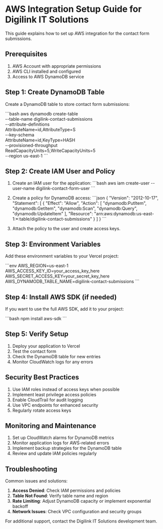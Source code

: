# AWS Integration Setup Guide for Digilink IT Solutions

This guide explains how to set up AWS integration for the contact form submissions.

## Prerequisites

1. AWS Account with appropriate permissions
2. AWS CLI installed and configured
3. Access to AWS DynamoDB service

## Step 1: Create DynamoDB Table

Create a DynamoDB table to store contact form submissions:

\`\`\`bash
aws dynamodb create-table \
    --table-name digilink-contact-submissions \
    --attribute-definitions \
        AttributeName=id,AttributeType=S \
    --key-schema \
        AttributeName=id,KeyType=HASH \
    --provisioned-throughput \
        ReadCapacityUnits=5,WriteCapacityUnits=5 \
    --region us-east-1
\`\`\`

## Step 2: Create IAM User and Policy

1. Create an IAM user for the application:
\`\`\`bash
aws iam create-user --user-name digilink-contact-form-user
\`\`\`

2. Create a policy for DynamoDB access:
\`\`\`json
{
    "Version": "2012-10-17",
    "Statement": [
        {
            "Effect": "Allow",
            "Action": [
                "dynamodb:PutItem",
                "dynamodb:GetItem",
                "dynamodb:Scan",
                "dynamodb:Query",
                "dynamodb:UpdateItem"
            ],
            "Resource": "arn:aws:dynamodb:us-east-1:*:table/digilink-contact-submissions"
        }
    ]
}
\`\`\`

3. Attach the policy to the user and create access keys.

## Step 3: Environment Variables

Add these environment variables to your Vercel project:

\`\`\`env
AWS_REGION=us-east-1
AWS_ACCESS_KEY_ID=your_access_key_here
AWS_SECRET_ACCESS_KEY=your_secret_key_here
AWS_DYNAMODB_TABLE_NAME=digilink-contact-submissions
\`\`\`

## Step 4: Install AWS SDK (if needed)

If you want to use the full AWS SDK, add it to your project:

\`\`\`bash
npm install aws-sdk
\`\`\`

## Step 5: Verify Setup

1. Deploy your application to Vercel
2. Test the contact form
3. Check the DynamoDB table for new entries
4. Monitor CloudWatch logs for any errors

## Security Best Practices

1. Use IAM roles instead of access keys when possible
2. Implement least privilege access policies
3. Enable CloudTrail for audit logging
4. Use VPC endpoints for enhanced security
5. Regularly rotate access keys

## Monitoring and Maintenance

1. Set up CloudWatch alarms for DynamoDB metrics
2. Monitor application logs for AWS-related errors
3. Implement backup strategies for the DynamoDB table
4. Review and update IAM policies regularly

## Troubleshooting

Common issues and solutions:

1. **Access Denied**: Check IAM permissions and policies
2. **Table Not Found**: Verify table name and region
3. **Rate Limiting**: Adjust DynamoDB capacity or implement exponential backoff
4. **Network Issues**: Check VPC configuration and security groups

For additional support, contact the Digilink IT Solutions development team.
